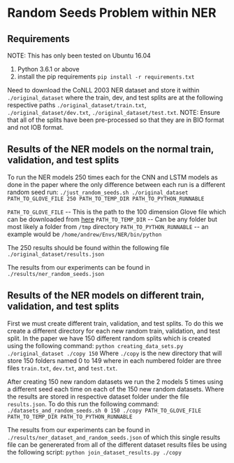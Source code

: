 # Random Seeds Problem within NER
## Requirements
NOTE: This has only been tested on Ubuntu 16.04

1. Python 3.6.1 or above
2. install the pip requirements `pip install -r requirements.txt`

Need to download the CoNLL 2003 NER dataset and store it within `./original_dataset` where the train, dev, and test splits are at the following respective paths `./original_dataset/train.txt`, `./original_dataset/dev.txt`, `./original_dataset/test.txt`. NOTE: Ensure that all of the splits have been pre-processed so that they are in BIO format and not IOB format.

## Results of the NER models on the normal train, validation, and test splits
To run the NER models 250 times each for the CNN and LSTM models as done in the paper where the only difference between each run is a different random seed run:
`./just_random_seeds.sh ./original_dataset PATH_TO_GLOVE_FILE 250 PATH_TO_TEMP_DIR PATH_TO_PYTHON_RUNNABLE`

`PATH_TO_GLOVE_FILE` -- This is the path to the 100 dimension Glove file which can be downloaded from [here](http://nlp.stanford.edu/data/glove.6B.zip)
`PATH_TO_TEMP_DIR` -- Can be any folder but most likely a folder from `/tmp` directory
`PATH_TO_PYTHON_RUNNABLE` -- an example would be `/home/andrew/Envs/NER/bin/python`

The 250 results should be found within the following file `./original_dataset/results.json`

The results from our experiments can be found in `./results/ner_random_seeds.json`

## Results of the NER models on different train, validation, and test splits
First we must create different train, validation, and test splits. To do this we create a different directory for each new random train, validation, and test split. In the paper we have 150 different random splits which is created using the following command:
`python creating_data_sets.py ./original_dataset ./copy 150`
Where `./copy` is the new directory that will store 150 folders named 0 to 149 where in each numbered folder are three files `train.txt`, `dev.txt`, and `test.txt`.

After creating 150 new random datasets we run the 2 models 5 times using a different seed each time on each of the 150 new random datasets. Where the results are stored in respective dataset folder under the file `results.json`. To do this run the following command:
`./datasets_and_random_seeds.sh 0 150 ./copy PATH_TO_GLOVE_FILE PATH_TO_TEMP_DIR PATH_TO_PYTHON_RUNNABLE`

The results from our experiments can be found in `./results/ner_dataset_and_random_seeds.json` of which this single results file can be genererated from all of the different dataset results files be using the following script:
`python join_dataset_results.py ./copy`
